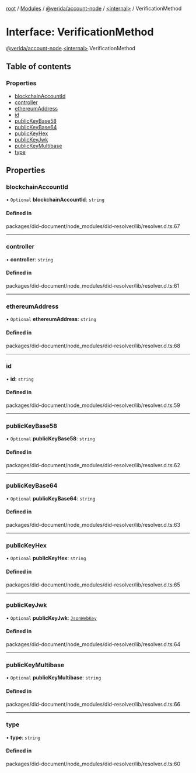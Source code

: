 [root](../README.md) / [Modules](../modules.md) / [@verida/account-node](../modules/verida_account_node.md) / [<internal\>](../modules/verida_account_node._internal_.md) / VerificationMethod

# Interface: VerificationMethod

[@verida/account-node](../modules/verida_account_node.md).[<internal\>](../modules/verida_account_node._internal_.md).VerificationMethod

## Table of contents

### Properties

- [blockchainAccountId](verida_account_node._internal_.VerificationMethod.md#blockchainaccountid)
- [controller](verida_account_node._internal_.VerificationMethod.md#controller)
- [ethereumAddress](verida_account_node._internal_.VerificationMethod.md#ethereumaddress)
- [id](verida_account_node._internal_.VerificationMethod.md#id)
- [publicKeyBase58](verida_account_node._internal_.VerificationMethod.md#publickeybase58)
- [publicKeyBase64](verida_account_node._internal_.VerificationMethod.md#publickeybase64)
- [publicKeyHex](verida_account_node._internal_.VerificationMethod.md#publickeyhex)
- [publicKeyJwk](verida_account_node._internal_.VerificationMethod.md#publickeyjwk)
- [publicKeyMultibase](verida_account_node._internal_.VerificationMethod.md#publickeymultibase)
- [type](verida_account_node._internal_.VerificationMethod.md#type)

## Properties

### blockchainAccountId

• `Optional` **blockchainAccountId**: `string`

#### Defined in

packages/did-document/node_modules/did-resolver/lib/resolver.d.ts:67

___

### controller

• **controller**: `string`

#### Defined in

packages/did-document/node_modules/did-resolver/lib/resolver.d.ts:61

___

### ethereumAddress

• `Optional` **ethereumAddress**: `string`

#### Defined in

packages/did-document/node_modules/did-resolver/lib/resolver.d.ts:68

___

### id

• **id**: `string`

#### Defined in

packages/did-document/node_modules/did-resolver/lib/resolver.d.ts:59

___

### publicKeyBase58

• `Optional` **publicKeyBase58**: `string`

#### Defined in

packages/did-document/node_modules/did-resolver/lib/resolver.d.ts:62

___

### publicKeyBase64

• `Optional` **publicKeyBase64**: `string`

#### Defined in

packages/did-document/node_modules/did-resolver/lib/resolver.d.ts:63

___

### publicKeyHex

• `Optional` **publicKeyHex**: `string`

#### Defined in

packages/did-document/node_modules/did-resolver/lib/resolver.d.ts:65

___

### publicKeyJwk

• `Optional` **publicKeyJwk**: [`JsonWebKey`](verida_account_node._internal_.JsonWebKey.md)

#### Defined in

packages/did-document/node_modules/did-resolver/lib/resolver.d.ts:64

___

### publicKeyMultibase

• `Optional` **publicKeyMultibase**: `string`

#### Defined in

packages/did-document/node_modules/did-resolver/lib/resolver.d.ts:66

___

### type

• **type**: `string`

#### Defined in

packages/did-document/node_modules/did-resolver/lib/resolver.d.ts:60
